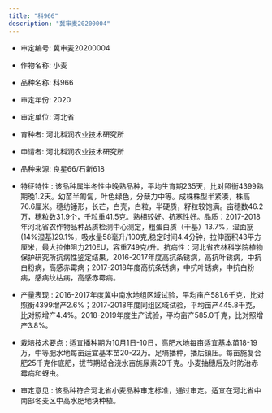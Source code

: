 ```yaml
---
title: "科966"
description: "冀审麦20200004"
---
```

* 审定编号:  冀审麦20200004

*  作物名称:  小麦

*  品种名称:  科966

*  审定年份:  2020

*  审定单位:  河北省

* 育种者:  河北科润农业技术研究所 

*  申请者:  河北科润农业技术研究所 

*  品种来源:  良星66/石新618

*  特征特性 : 
该品种属半冬性中晚熟品种，平均生育期235天，比对照衡4399熟期晚1.2天。幼苗半匍匐，叶色绿色，分蘖力中等。成株株型半紧凑，株高76.6厘米。穗纺锤形，长芒，白壳，白粒，半硬质，籽粒较饱满。亩穗数46.2万，穗粒数31.9个，千粒重41.5克。熟相较好。抗寒性好。品质：2017-2018年河北省农作物品种品质检测中心测定，粗蛋白质（干基）13.7%，湿面筋(14%湿基)29.1%，吸水量58毫升/100克,稳定时间4.4分钟，拉伸面积43平方厘米，最大拉伸阻力210EU，容重749克/升。抗病性：河北省农林科学院植物保护研究所抗病性鉴定结果，2016-2017年度高抗条锈病，高抗叶锈病，中抗白粉病，高感赤霉病；2017-2018年度高抗条锈病，中抗叶锈病，中抗白粉病，感病纹枯病，高感赤霉病。
 
*  产量表现 : 
2016-2017年度冀中南水地组区域试验，平均亩产581.6千克，比对照衡4399增产2.6%；2017-2018年度同组区域试验，平均亩产445.8千克，比对照增产4.4%。2018-2019年度生产试验，平均亩产585.0千克，比对照增产3.8%。

*  栽培技术要点 : 
适宜播种期为10月1日-10日，高肥水地每亩适宜基本苗18-19万，中等肥水地每亩适宜基本苗20-22万。足墒播种，播后镇压。每亩施复合肥25千克作底肥，拔节期结合浇水亩施尿素20千克。小麦抽穗后及时防治赤霉病和蚜虫。

*  审定意见 : 
该品种符合河北省小麦品种审定标准，通过审定。适宜在河北省中南部冬麦区中高水肥地块种植。
